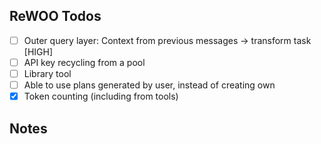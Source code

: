 ## ReWOO Todos

- [ ] Outer query layer: Context from previous messages -> transform task [HIGH]
- [ ] API key recycling from a pool
- [ ] Library tool
- [ ] Able to use plans generated by user, instead of creating own
- [x] Token counting (including from tools)

## Notes
